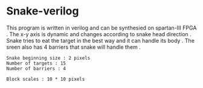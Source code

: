 # Snake-verilog
This program is written in verilog and can be synthesied on spartan-III FPGA . 
The x-y axis is dynamic and changes according to snake head direction . 
Snake tries to eat the target in the best way and it can handle its body . 
The sreen also has 4 barriers that snake will handle them . 


```
Snake beginning size : 2 pixels 
Number of targets : 15 
Number of barriers : 4 

Block scales : 10 * 10 pixels 
```

